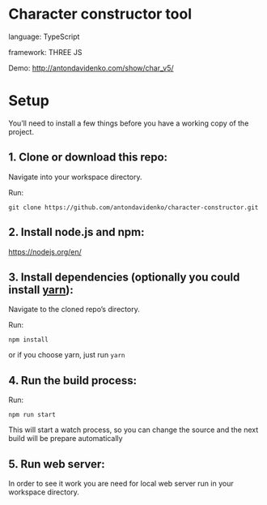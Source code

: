 # Character constructor tool

language: TypeScript
 
framework: THREE JS

Demo: http://antondavidenko.com/show/char_v5/


# Setup
You’ll need to install a few things before you have a working copy of the project.


## 1. Clone or download this repo:
Navigate into your workspace directory.

Run:

```git clone https://github.com/antondavidenko/character-constructor.git```

## 2. Install node.js and npm:
https://nodejs.org/en/


## 3. Install dependencies (optionally you could install [yarn](https://yarnpkg.com/)):
Navigate to the cloned repo’s directory.

Run:

```npm install```

or if you choose yarn, just run ```yarn```


## 4. Run the build process:
Run:

```npm run start```

This will start a watch process, so you can change the source and the next build will be prepare automatically


## 5. Run web server:
In order to see it work you are need for local web server run in your workspace directory.
